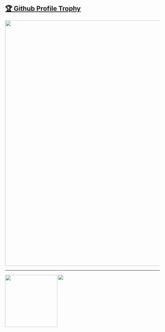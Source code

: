 <a href="https://github.com/ryo-ma/github-profile-trophy"><h2>🏆 Github Profile Trophy</h2></a>
<a href="https://github.com/ryo-ma/github-profile-trophy">
  <img width=800 src="https://github-profile-trophy.vercel.app/?username=daywisonSilva&column=8&theme=gruvbox&no-frame=true"/>
</a>

---

<div>
  <img height="170" align="left" src="https://github-readme-stats.vercel.app/api?username=daywisonSilva&count_private=true&include_all_commits=true" />
  <img src="https://github-readme-stats.vercel.app/api/top-langs/?username=daywisonSilva&layout=compact" />
</div>
